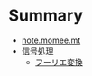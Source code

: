 # Summary

- [note.momee.mt](./README.md)
- [信号処理](<>)
  - [フーリエ変換](./signal-processing/fourier.md)
